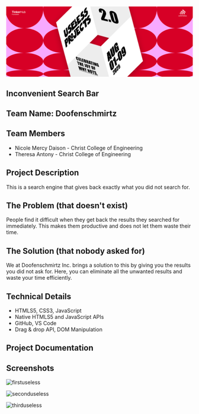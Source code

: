 ![Thappanam](https://raw.githubusercontent.com/berrysod-a/inconvenient-seachbar/refs/heads/main/useless.png)

## Inconvenient Search Bar

## Team Name: Doofenschmirtz

## Team Members
- Nicole Mercy Daison - Christ College of Engineering
- Theresa Antony - Christ College of Engineering

## Project Description
This is a search engine that gives back exactly what you did not search for. 

## The Problem (that doesn't exist)
People find it difficult when they get back the results they searched for immediately. This makes them productive and does not let them waste their time.

## The Solution (that nobody asked for)
We at Doofenschmirtz Inc. brings a solution to this by giving you the results you did not ask for. Here, you can eliminate all the unwanted results and waste your time efficiently.

## Technical Details
- HTMLS5, CSS3, JavaScript
- Native HTMLS5 and JavaScript APIs
- GitHub, VS Code
- Drag & drop API, DOM Manipulation

## Project Documentation

## Screenshots
![firstuseless](https://github.com/user-attachments/assets/cae8d3dc-35b4-4694-86ca-5502a0f762a8)

![seconduseless](https://github.com/user-attachments/assets/2c94788f-5a24-4465-a64d-e54126962013)

![thirduseless](https://github.com/user-attachments/assets/09c6edbe-5a8e-4c0e-b22f-241267eebe88)
